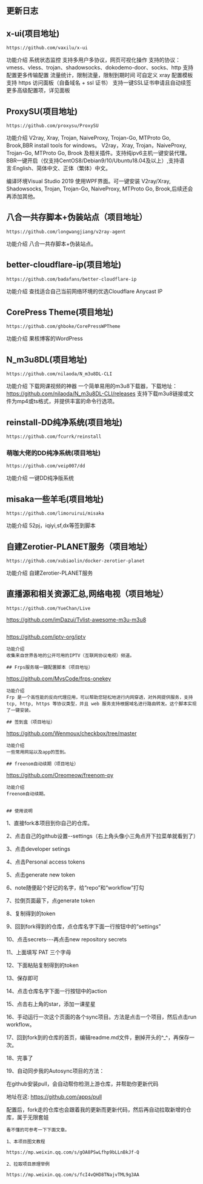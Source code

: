 

## 更新日志


## x-ui(项目地址)
```
https://github.com/vaxilu/x-ui
```
功能介绍
系统状态监控
支持多用户多协议，网页可视化操作
支持的协议：vmess、vless、trojan、shadowsocks、dokodemo-door、socks、http
支持配置更多传输配置
流量统计，限制流量，限制到期时间
可自定义 xray 配置模板
支持 https 访问面板（自备域名 + ssl 证书）
支持一键SSL证书申请且自动续签
更多高级配置项，详见面板

## ProxySU(项目地址)
```
https://github.com/proxysu/ProxySU
```
功能介绍
V2ray, Xray, Trojan, NaiveProxy, Trojan-Go, MTProto Go, Brook,BBR install tools for windows。
V2ray，Xray, Trojan，NaiveProxy, Trojan-Go, MTProto Go, Brook 及相关插件。支持纯ipv6主机一键安装代理。
BBR一键开启（仅支持CentOS8/Debian9/10/Ubuntu18.04及以上）,支持语言:English、简体中文、正体（繁体）中文。

编译环境Visual Studio 2019 使用WPF界面。可一键安装 V2ray/Xray, Shadowsocks, Trojan, Trojan-Go, NaiveProxy, 
MTProto Go, Brook,后续还会再添加其他。

## 八合一共存脚本+伪装站点（项目地址）
```
https://github.com/longwangjiang/v2ray-agent
```
功能介绍
八合一共存脚本+伪装站点。

## better-cloudflare-ip(项目地址)
```
https://github.com/badafans/better-cloudflare-ip
```
功能介绍
查找适合自己当前网络环境的优选Cloudflare Anycast IP

## CorePress Theme(项目地址)
```
https://github.com/ghboke/CorePressWPTheme
```
功能介绍
果核博客的WordPress

## N_m3u8DL(项目地址)
```
https://github.com/nilaoda/N_m3u8DL-CLI
```
功能介绍
下载网课视频的神器
一个简单易用的m3u8下载器，下载地址：https://github.com/nilaoda/N_m3u8DL-CLI/releases
支持下载m3u8链接或文件为mp4或ts格式，并提供丰富的命令行选项。

## reinstall-DD纯净系统(项目地址)
```
https://github.com/fcurrk/reinstall
```
### 萌咖大佬的DD纯净系统(项目地址)
```
https://github.com/veip007/dd
```
功能介绍
一键DD纯净版系统

## misaka一些羊毛(项目地址)
```
https://github.com/limoruirui/misaka
```
功能介绍
52pj，iqiyi,sf,dx等签到脚本

## 自建Zerotier-PLANET服务（项目地址）
```
https://github.com/xubiaolin/docker-zerotier-planet
```
功能介绍
自建Zerotier-PLANET服务

## 直播源和相关资源汇总,网络电视（项目地址）
```
https://github.com/YueChan/Live
```

https://github.com/imDazui/Tvlist-awesome-m3u-m3u8
```
```
https://github.com/iptv-org/iptv
```
功能介绍
收集来自世界各地的公开可用的IPTV（互联网协议电视）频道。

## Frps服务端一键配置脚本（项目地址）
```
https://github.com/MvsCode/frps-onekey
```
功能介绍
Frp 是一个高性能的反向代理应用，可以帮助您轻松地进行内网穿透，对外网提供服务，支持 tcp, http, https 等协议类型，并且 web 服务支持根据域名进行路由转发。这个脚本实现了一键安装。

## 签到盒（项目地址）
```
https://github.com/Wenmoux/checkbox/tree/master
```
功能介绍
一些常用网站以及app的签到。

## freenom自动续期（项目地址）
```
https://github.com/Oreomeow/freenom-py
```
功能介绍
freenom自动续期。


## 使用说明
```
1、直接fork本项目到你自己的仓库。

2、点击自己的github设置--settings（右上角头像小三角点开下拉菜单就看到了）

3、点击developer setings

4、点击Personal access tokens

5、点击generate new token

6、note随便起个好记的名字，给“repo”和“workflow”打勾

7、拉倒页面最下，点generate token

8、复制得到的token

9、回到fork得到的仓库，点仓库名字下面一行按钮中的“settings”

10、点击secrets---再点击new repository secrets

11、上面填写 PAT 三个字母

12、下面粘贴复制得到的token

13、保存即可

14、点击仓库名字下面一行按钮中的action

15、点击右上角的star，添加一课星星

16、手动运行一次这个页面的各个sync项目。方法是点击一个项目，然后点击run workflow。

17、回到fork到的仓库的首页，编辑readme.md文件，删掉开头的^_^，再保存一次。

18、完事了

19、自动同步我的Autosync项目的方法：


在github安装pull，会自动帮你检测上游仓库，并帮助你更新代码

地址在这: https://github.com/apps/pull

配置后，fork走的仓库也会跟着我的更新而更新代码，然后再自动拉取新增的仓库，属于无限套娃

```
看不懂的可参考一下下面文章。

1、本项目图文教程

https://mp.weixin.qq.com/s/gOA8PSwLfhp9bLLnBkJf-Q

2、拉取项目原理举例

https://mp.weixin.qq.com/s/fcI4vQHD8TNajvTML9g3AA



